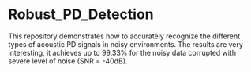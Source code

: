 # Robust_PD_Detection
This repository demonstrates how to accurately recognize the different types of acoustic PD signals in noisy environments. The results are very interesting, it achieves up to 99.33% for the noisy data corrupted with severe level of noise (SNR = -40dB).

